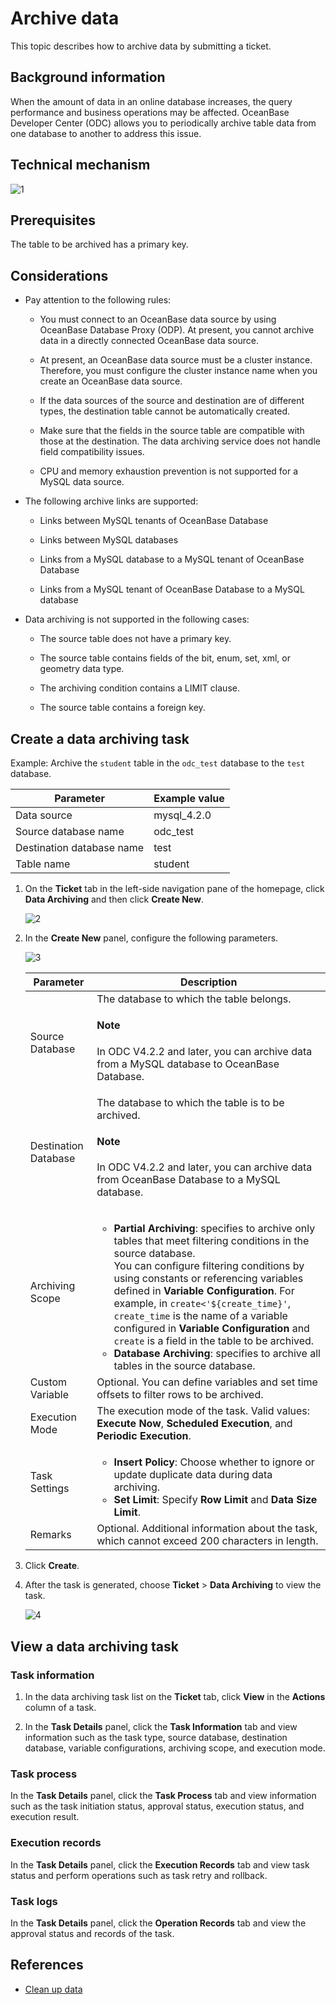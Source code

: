 # Archive data

This topic describes how to archive data by submitting a ticket.

## Background information

When the amount of data in an online database increases, the query performance and business operations may be affected. OceanBase Developer Center (ODC) allows you to periodically archive table data from one database to another to address this issue.

## Technical mechanism

![1](https://obbusiness-private.oss-cn-shanghai.aliyuncs.com/doc/img/odc/422/800.data-Lifecycle-management/200.data-cleaning/1EN.png)

## Prerequisites

The table to be archived has a primary key.

## Considerations

- Pay attention to the following rules:

   - You must connect to an OceanBase data source by using OceanBase Database Proxy (ODP). At present, you cannot archive data in a directly connected OceanBase data source.

   - At present, an OceanBase data source must be a cluster instance. Therefore, you must configure the cluster instance name when you create an OceanBase data source.

   - If the data sources of the source and destination are of different types, the destination table cannot be automatically created.

   - Make sure that the fields in the source table are compatible with those at the destination. The data archiving service does not handle field compatibility issues.

   - CPU and memory exhaustion prevention is not supported for a MySQL data source.

- The following archive links are supported:

   - Links between MySQL tenants of OceanBase Database

   - Links between MySQL databases

   - Links from a MySQL database to a MySQL tenant of OceanBase Database

   - Links from a MySQL tenant of OceanBase Database to a MySQL database

- Data archiving is not supported in the following cases:

   - The source table does not have a primary key.

   - The source table contains fields of the bit, enum, set, xml, or geometry data type.

   - The archiving condition contains a LIMIT clause.

   - The source table contains a foreign key.

## Create a data archiving task

Example: Archive the `student` table in the `odc_test` database to the `test` database.

| Parameter | Example value |
| ------ | ------ |
| Data source | mysql_4.2.0 |
| Source database name | odc_test |
| Destination database name | test |
| Table name | student |

1. On the **Ticket** tab in the left-side navigation pane of the homepage, click **Data Archiving** and then click **Create New**.

   ![2](https://obbusiness-private.oss-cn-shanghai.aliyuncs.com/doc/img/odc/423/800.data-Lifecycle-management/100.data-archiving/2EN.png)

3. In the **Create New** panel, configure the following parameters.

   ![3](https://obbusiness-private.oss-cn-shanghai.aliyuncs.com/doc/img/odc/423/800.data-Lifecycle-management/100.data-archiving/3EN.png)

   | Parameter | Description |
   |--------|-------|
   | Source Database | The database to which the table belongs. <main id="notice" type='explain'><h4>Note</h4><p>In ODC V4.2.2 and later, you can archive data from a MySQL database to OceanBase Database. </p></main> |
   | Destination Database | The database to which the table is to be archived. <main id="notice" type='explain'><h4>Note</h4><p>In ODC V4.2.2 and later, you can archive data from OceanBase Database to a MySQL database. </p></main> |
   | Archiving Scope | <ul><li>**Partial Archiving**: specifies to archive only tables that meet filtering conditions in the source database. <br>You can configure filtering conditions by using constants or referencing variables defined in **Variable Configuration**. For example, in `create<'${create_time}'`, `create_time` is the name of a variable configured in **Variable Configuration** and `create` is a field in the table to be archived. </li><li>**Database Archiving**: specifies to archive all tables in the source database. </li></ul> |
   | Custom Variable | Optional. You can define variables and set time offsets to filter rows to be archived.  |
   | Execution Mode | The execution mode of the task. Valid values: **Execute Now**, **Scheduled Execution**, and **Periodic Execution**.  |
   | Task Settings | <ul><li>**Insert Policy**: Choose whether to ignore or update duplicate data during data archiving. </li><li>**Set Limit**: Specify **Row Limit** and **Data Size Limit**.</li></ul> |
   | Remarks | Optional. Additional information about the task, which cannot exceed 200 characters in length.  |
3. Click **Create**.

4. After the task is generated, choose **Ticket** > **Data Archiving** to view the task.

   ![4](https://obbusiness-private.oss-cn-shanghai.aliyuncs.com/doc/img/odc/423/800.data-Lifecycle-management/100.data-archiving/4EN.png)

## View a data archiving task

### Task information

1. In the data archiving task list on the **Ticket** tab, click **View** in the **Actions** column of a task.

2. In the **Task Details** panel, click the **Task Information** tab and view information such as the task type, source database, destination database, variable configurations, archiving scope, and execution mode.

### Task process


In the **Task Details** panel, click the **Task Process** tab and view information such as the task initiation status, approval status, execution status, and execution result.


### Execution records

In the **Task Details** panel, click the **Execution Records** tab and view task status and perform operations such as task retry and rollback.

### Task logs

In the **Task Details** panel, click the **Operation Records** tab and view the approval status and records of the task.


## References

- [Clean up data](../800.data-Lifecycle-management/200.data-cleaning.md)
